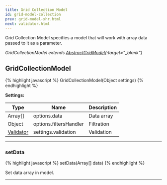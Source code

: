 ```yaml
---
title: Grid Collection Model
id: grid-model-collection
prev: grid-model-xhr.html
next: validator.html
---
```


Grid Collection Model specifies a model that will work with array data passed to it as a parameter.

*GridCollectionModel extends [AbstractGridModel](/docs/grid-interface.html){:target="_blank"}*

## GridCollectionModel

{% highlight javascript %}
GridCollectionModel(Object settings) 
{% endhighlight %}

**Settings:** 

| Type      | Name                           | Description                 |
|-----------|--------------------------------|-----------------------------|
| Array[]   | options.data                   | Data array                  |
| Object    | options.filtersHandler         | Filtration                  |
| [Validator](/docs/validator.html) | settings.validation            | Validation                  |

---

### setData

{% highlight javascript %}
 setData(Array[] data)
{% endhighlight %}
 
Set data array in model.

---